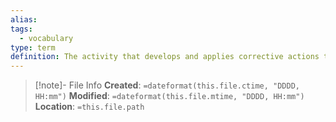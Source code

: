 ```yaml
---
alias: 
tags:
  - vocabulary
type: term
definition: The activity that develops and applies corrective actions to get a test project on track when it deviates from what was planned.
---
```

> [!note]- File Info
> **Created**:  `=dateformat(this.file.ctime, "DDDD, HH:mm")`
> **Modified**: `=dateformat(this.file.mtime, "DDDD, HH:mm")` 
> **Location**: `=this.file.path`